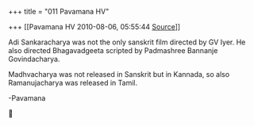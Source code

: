 +++
title = "011 Pavamana HV"

+++
[[Pavamana HV	2010-08-06, 05:55:44 [Source](https://groups.google.com/g/bvparishat/c/ybwL3cFsmcc)]]



Adi Sankaracharya was not the only sanskrit film directed by GV Iyer. He also directed Bhagavadgeeta scripted by Padmashree Bannanje Govindacharya.

Madhvacharya was not released in Sanskrit but in Kannada, so also Ramanujacharya was released in Tamil.



-Pavamana  
  



